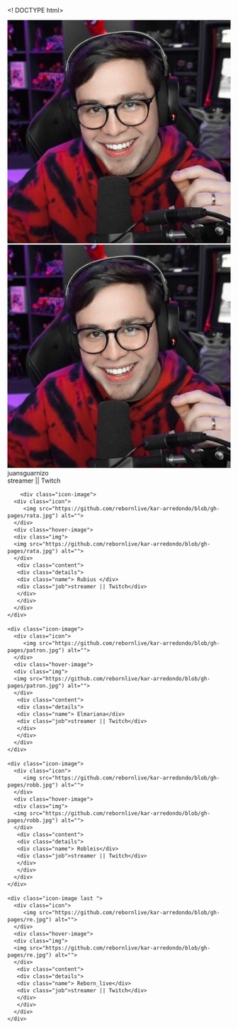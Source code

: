 <! DOCTYPE html>
<html lang="es">
<head>
<meta charset="UTF-8">
<title>Z- index hover transition codinglanb</title>
 <link rel="stylesheet"  href="https://github.com/rebornlive/kar-arredondo/blob/gh-pages/reborn.css">
</head>
<body><! DOCTYPE html>
<html lang="es">
<head>
<meta charset="UTF-8">
<title>Z- index hover transition codinglanb</title>
 <link rel="stylesheet"  href="reborn.css">
</head>
<body>
<div class="container">
   <div class="icon-image">
      <div class="icon">
         <img src=".\juan.jpg") alt="">
      </div>
	  <div class="hover-image">
	  <div class="img">
	  <img src=".\juan.jpg") alt="">
	  </div>
	   <div class="content">
	   <div class="details">
	   <div class="name"> juansguarnizo</div>
	   <div class="job">streamer || Twitch</div>
	   </div>
	   </div>
	  </div>
	  </div>
	  
	    <div class="icon-image">
      <div class="icon">
         <img src="https://github.com/rebornlive/kar-arredondo/blob/gh-pages/rata.jpg") alt="">
      </div>
	  <div class="hover-image">
	  <div class="img">
	  <img src="https://github.com/rebornlive/kar-arredondo/blob/gh-pages/rata.jpg") alt="">
	  </div>
	   <div class="content">
	   <div class="details">
	   <div class="name"> Rubius </div>
	   <div class="job">streamer || Twitch</div>
	   </div>
	   </div>
	  </div>
    </div>
	
	<div class="icon-image">
      <div class="icon">
         <img src="https://github.com/rebornlive/kar-arredondo/blob/gh-pages/patron.jpg") alt="">
      </div>
	  <div class="hover-image">
	  <div class="img">
	  <img src="https://github.com/rebornlive/kar-arredondo/blob/gh-pages/patron.jpg") alt="">
	  </div>
	   <div class="content">
	   <div class="details">
	   <div class="name"> Elmariana</div>
	   <div class="job">streamer || Twitch</div>
	   </div>
	   </div>
	  </div>
    </div>
	
	<div class="icon-image">
      <div class="icon">
         <img src="https://github.com/rebornlive/kar-arredondo/blob/gh-pages/robb.jpg") alt="">
      </div>
	  <div class="hover-image">
	  <div class="img">
	  <img src="https://github.com/rebornlive/kar-arredondo/blob/gh-pages/robb.jpg") alt="">
	  </div>
	   <div class="content">
	   <div class="details">
	   <div class="name"> Robleis</div>
	   <div class="job">streamer || Twitch</div>
	   </div>
	   </div>
	  </div>
    </div>
	
	<div class="icon-image last ">
      <div class="icon">
         <img src="https://github.com/rebornlive/kar-arredondo/blob/gh-pages/re.jpg") alt="">
      </div>
	  <div class="hover-image">
	  <div class="img">
	  <img src="https://github.com/rebornlive/kar-arredondo/blob/gh-pages/re.jpg") alt="">
	  </div>
	   <div class="content">
	   <div class="details">
	   <div class="name"> Reborn_live</div>
	   <div class="job">streamer || Twitch</div>
	   </div>
	   </div>
	  </div>
    </div>
	
</div>
</body>
</html>
